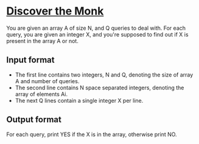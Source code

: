 # [Discover the Monk][link]

You are given an array A of size N, and Q queries to deal with. For each query, you are given an integer X, and you're supposed to find out if X is present in the array A or not.

## Input format

- The first line contains two integers, N and Q, denoting the size of array A and number of queries.
- The second line contains N space separated integers, denoting the array of elements Ai.
- The next Q lines contain a single integer X per line.

## Output format

For each query, print YES if the X is in the array, otherwise print NO.

[link]: https://www.hackerearth.com/practice/algorithms/searching/binary-search/practice-problems/algorithm/discover-the-monk/
